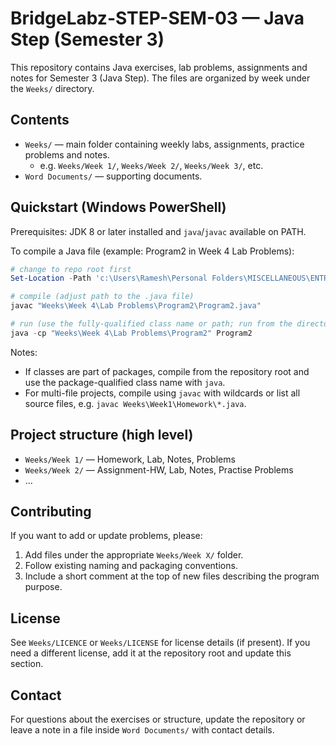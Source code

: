 # BridgeLabz-STEP-SEM-03 — Java Step (Semester 3)

This repository contains Java exercises, lab problems, assignments and notes for Semester 3 (Java Step). The files are organized by week under the `Weeks/` directory.

## Contents
- `Weeks/` — main folder containing weekly labs, assignments, practice problems and notes.
  - e.g. `Weeks/Week 1/`, `Weeks/Week 2/`, `Weeks/Week 3/`, etc.
- `Word Documents/` — supporting documents.

## Quickstart (Windows PowerShell)
Prerequisites: JDK 8 or later installed and `java`/`javac` available on PATH.

To compile a Java file (example: Program2 in Week 4 Lab Problems):

```powershell
# change to repo root first
Set-Location -Path 'c:\Users\Ramesh\Personal Folders\MISCELLANEOUS\ENTRANCE EXAMS\SRM\SEMESTERS\SEMESTER-3\JAVA-STEP'

# compile (adjust path to the .java file)
javac "Weeks\Week 4\Lab Problems\Program2\Program2.java"

# run (use the fully-qualified class name or path; run from the directory containing the compiled .class file)
java -cp "Weeks\Week 4\Lab Problems\Program2" Program2
```

Notes:
- If classes are part of packages, compile from the repository root and use the package-qualified class name with `java`.
- For multi-file projects, compile using `javac` with wildcards or list all source files, e.g. `javac Weeks\Week1\Homework\*.java`.

## Project structure (high level)
- `Weeks/Week 1/` — Homework, Lab, Notes, Problems
- `Weeks/Week 2/` — Assignment-HW, Lab, Notes, Practise Problems
- ...

## Contributing
If you want to add or update problems, please:
1. Add files under the appropriate `Weeks/Week X/` folder.
2. Follow existing naming and packaging conventions.
3. Include a short comment at the top of new files describing the program purpose.

## License
See `Weeks/LICENCE` or `Weeks/LICENSE` for license details (if present). If you need a different license, add it at the repository root and update this section.

## Contact
For questions about the exercises or structure, update the repository or leave a note in a file inside `Word Documents/` with contact details.
